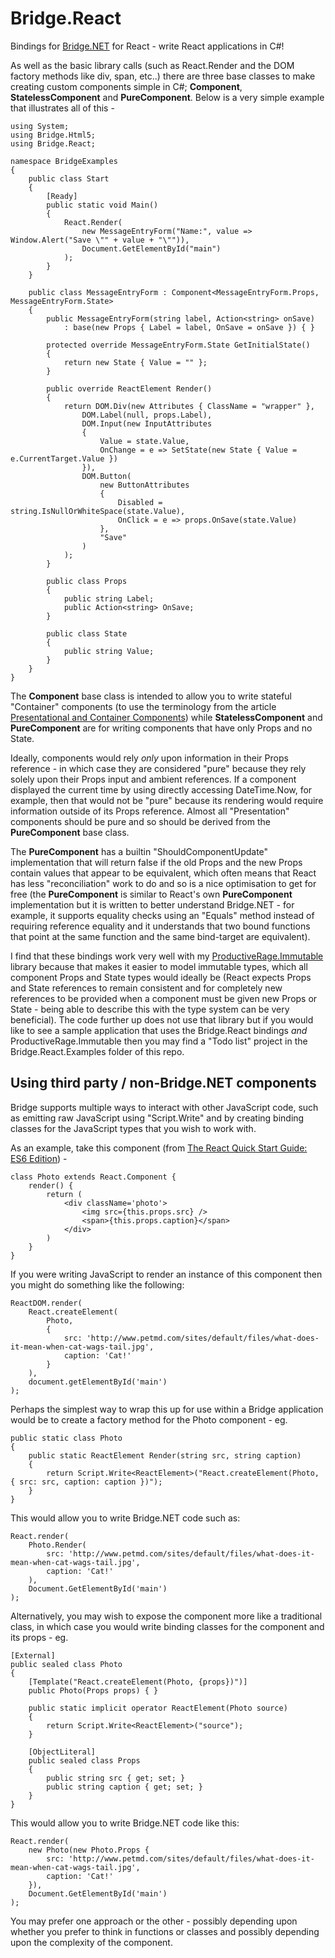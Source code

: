 # Bridge.React
Bindings for [Bridge.NET](http://bridge.net/) for React - write React applications in C#!

As well as the basic library calls (such as React.Render and the DOM factory methods like div, span, etc..) there are three base classes to make creating custom components simple in C#; **Component**, **StatelessComponent** and **PureComponent**. Below is a very simple example that illustrates all of this -

	using System;
	using Bridge.Html5;
	using Bridge.React;

	namespace BridgeExamples
	{
		public class Start
		{
			[Ready]
			public static void Main()
			{
				React.Render(
					new MessageEntryForm("Name:", value => Window.Alert("Save \"" + value + "\"")),
					Document.GetElementById("main")
				);
			}
		}

		public class MessageEntryForm : Component<MessageEntryForm.Props, MessageEntryForm.State>
		{
			public MessageEntryForm(string label, Action<string> onSave)
				: base(new Props { Label = label, OnSave = onSave }) { }

			protected override MessageEntryForm.State GetInitialState()
			{
				return new State { Value = "" };
			}

			public override ReactElement Render()
			{
				return DOM.Div(new Attributes { ClassName = "wrapper" },
					DOM.Label(null, props.Label),
					DOM.Input(new InputAttributes
					{
						Value = state.Value,
						OnChange = e => SetState(new State { Value = e.CurrentTarget.Value })
					}),
					DOM.Button(
						new ButtonAttributes
						{
							Disabled = string.IsNullOrWhiteSpace(state.Value),
							OnClick = e => props.OnSave(state.Value)
						},
						"Save"
					)
				);
			}

			public class Props
			{
				public string Label;
				public Action<string> OnSave;
			}

			public class State
			{
				public string Value;
			}
		}
	}

The **Component** base class is intended to allow you to write stateful "Container" components (to use the terminology from the article [Presentational and Container Components](https://medium.com/@dan_abramov/smart-and-dumb-components-7ca2f9a7c7d0)) while **StatelessComponent** and **PureComponent** are for writing components that have only Props and no State.

Ideally, components would rely *only* upon information in their Props reference - in which case they are considered "pure" because they rely solely upon their Props input and ambient references. If a component displayed the current time by using directly accessing DateTime.Now, for example, then that would not be "pure" because its rendering would require information outside of its Props reference. Almost all "Presentation" components should be pure and so should be derived from the **PureComponent** base class.

The **PureComponent** has a builtin "ShouldComponentUpdate" implementation that will return false if the old Props and the new Props contain values that appear to be equivalent, which often means that React has less "reconciliation" work to do and so is a nice optimisation to get for free (the **PureComponent** is similar to React's own **PureComponent** implementation but it is written to better understand Bridge.NET - for example, it supports equality checks using an "Equals" method instead of requiring reference equality and it understands that two bound functions that point at the same function and the same bind-target are equivalent).

I find that these bindings work very well with my [ProductiveRage.Immutable](https://github.com/ProductiveRage/Bridge.Immutable) library because that makes it easier to model immutable types, which all component Props and State types would ideally be (React expects Props and State references to remain consistent and for completely new references to be provided when a component must be given new Props or State - being able to describe this with the type system can be very beneficial). The code further up does not use that library but if you would like to see a sample application that uses the Bridge.React bindings *and* ProductiveRage.Immutable then you may find a "Todo list" project in the Bridge.React.Examples folder of this repo.

## Using third party / non-Bridge.NET components

Bridge supports multiple ways to interact with other JavaScript code, such as emitting raw JavaScript using "Script.Write" and by creating binding classes for the JavaScript types that you wish to work with.

As an example, take this component (from [The React Quick Start Guide: ES6 Edition](https://forums.bridge.net/forum/community/help/3959-bride-react-fails-on-master-branch)) -

	class Photo extends React.Component {
		render() {
			return (
				<div className='photo'>
					<img src={this.props.src} />
					<span>{this.props.caption}</span>
				</div>
			)
		}
	}

If you were writing JavaScript to render an instance of this component then you might do something like the following:

	ReactDOM.render(
  		React.createElement(
			Photo,
			{
				src: 'http://www.petmd.com/sites/default/files/what-does-it-mean-when-cat-wags-tail.jpg',
				caption: 'Cat!'
			}
		),
	  	document.getElementById('main')
	);

Perhaps the simplest way to wrap this up for use within a Bridge application would be to create a factory method for the Photo component - eg.

	public static class Photo
	{
		public static ReactElement Render(string src, string caption)
		{
			return Script.Write<ReactElement>("React.createElement(Photo, { src: src, caption: caption })");
		}
	}
	
This would allow you to write Bridge.NET code such as:

	React.render(
		Photo.Render(
			src: 'http://www.petmd.com/sites/default/files/what-does-it-mean-when-cat-wags-tail.jpg',
			caption: 'Cat!'
		),
	  	Document.GetElementById('main')
	);

Alternatively, you may wish to expose the component more like a traditional class, in which case you would write binding classes for the component and its props - eg.

	[External]
	public sealed class Photo
	{
		[Template("React.createElement(Photo, {props})")]
		public Photo(Props props) { }

		public static implicit operator ReactElement(Photo source)
		{
			return Script.Write<ReactElement>("source");
		}

		[ObjectLiteral]
		public sealed class Props
		{
			public string src { get; set; }
			public string caption { get; set; }
		}
	}

This would allow you to write Bridge.NET code like this:

	React.render(
		new Photo(new Photo.Props {
			src: 'http://www.petmd.com/sites/default/files/what-does-it-mean-when-cat-wags-tail.jpg',
			caption: 'Cat!'
		}),
	  	Document.GetElementById('main')
	);

You may prefer one approach or the other - possibly depending upon whether you prefer to think in functions or classes and possibly depending upon the complexity of the component.